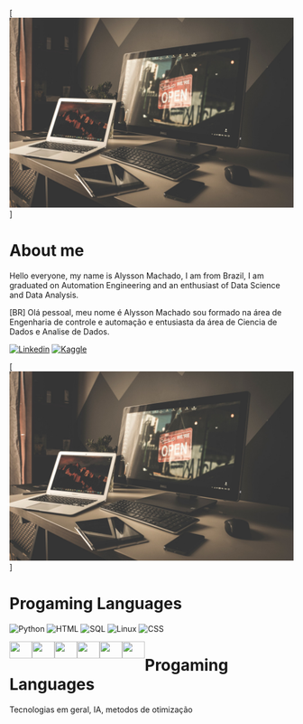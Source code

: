 
[![Image](https://github.com/alyssonvidal/alyssonvidal/blob/main/image.jpg)]


# About me

Hello everyone, my name is Alysson Machado, I am from Brazil, I am graduated on Automation Engineering and an enthusiast of Data Science and Data Analysis.

[BR] Olá pessoal, meu nome é Alysson Machado sou formado na área de Engenharia de controle e automação e entusiasta da área de Ciencia de Dados e Analise de Dados.

[![Linkedin](https://img.shields.io/badge/LinkedIn-0077B5?style=for-the-badge&logo=linkedin&logoColor=white)](https://www.linkedin.com/in/alyssonmach/)
[![Kaggle](https://img.shields.io/badge/Kaggle-20BEFF?style=for-the-badge&logo=Kaggle&logoColor=white)](https://www.kaggle.com/in/alyssonvidal/)



[![Image](https://github.com/alyssonvidal/alyssonvidal/blob/main/image.jpg)]
# Progaming Languages

![Python](https://img.shields.io/badge/Python-3776AB?style=for-the-badge&logo=python&logoColor=white)
![HTML](https://img.shields.io/badge/HTML5-E34F26?style=for-the-badge&logo=html5&logoColor=white)
![SQL](https://img.shields.io/badge/MySQL-005C84?style=for-the-badge&logo=mysql&logoColor=white)
![Linux](https://img.shields.io/badge/Linux-FCC624?style=for-the-badge&logo=linux&logoColor=black)
![CSS](https://img.shields.io/badge/CSS3-1572B6?style=for-the-badge&logo=css3&logoColor=white)



<div>
<img align="left" height=30 width=40 src="https://cdn.jsdelivr.net/gh/devicons/devicon/icons/python/python-original-wordmark.svg"></a>
<img align="left" height=30 width=40 src="https://cdn.jsdelivr.net/gh/devicons/devicon/icons/html5/html5-plain-wordmark.svg">
<img align="left" height=30 width=40 src="https://cdn.jsdelivr.net/gh/devicons/devicon/icons/css3/css3-plain-wordmark.svg">
<img align="left" height=30 width=40 src="https://cdn.jsdelivr.net/gh/devicons/devicon/icons/matlab/matlab-original.svg">
<img align="left" height=30 width=40 src="https://cdn.jsdelivr.net/gh/devicons/devicon/icons/linux/linux-original.svg">
<img align="left" height=30 width=40 src="https://cdn.jsdelivr.net/gh/devicons/devicon/icons/mysql/mysql-original.svg">
</div>


# Progaming Languages

Tecnologias em geral, IA, metodos de otimização





